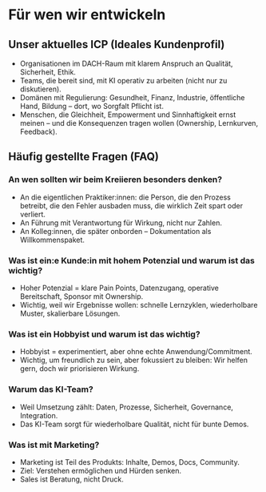 # Für wen wir entwickeln

## Unser aktuelles ICP (Ideales Kundenprofil)

- Organisationen im DACH-Raum mit klarem Anspruch an Qualität, Sicherheit, Ethik.
- Teams, die bereit sind, mit KI operativ zu arbeiten (nicht nur zu diskutieren).
- Domänen mit Regulierung: Gesundheit, Finanz, Industrie, öffentliche Hand, Bildung – dort, wo Sorgfalt Pflicht ist.
- Menschen, die Gleichheit, Empowerment und Sinnhaftigkeit ernst meinen – und die Konsequenzen tragen wollen (Ownership, Lernkurven, Feedback).

## Häufig gestellte Fragen (FAQ)

### An wen sollten wir beim Kreiieren besonders denken?

- An die eigentlichen Praktiker:innen: die Person, die den Prozess betreibt, die den Fehler ausbaden muss, die wirklich Zeit spart oder verliert.
- An Führung mit Verantwortung für Wirkung, nicht nur Zahlen.
- An Kolleg:innen, die später onborden – Dokumentation als Willkommenspaket.

### Was ist ein:e Kunde:in mit hohem Potenzial und warum ist das wichtig?

- Hoher Potenzial = klare Pain Points, Datenzugang, operative Bereitschaft, Sponsor mit Ownership.
- Wichtig, weil wir Ergebnisse wollen: schnelle Lernzyklen, wiederholbare Muster, skalierbare Lösungen.

### Was ist ein Hobbyist und warum ist das wichtig?

- Hobbyist = experimentiert, aber ohne echte Anwendung/Commitment.
- Wichtig, um freundlich zu sein, aber fokussiert zu bleiben: Wir helfen gern, doch wir priorisieren Wirkung.

### Warum das KI-Team?

- Weil Umsetzung zählt: Daten, Prozesse, Sicherheit, Governance, Integration.
- Das KI-Team sorgt für wiederholbare Qualität, nicht für bunte Demos.

### Was ist mit Marketing?

- Marketing ist Teil des Produkts: Inhalte, Demos, Docs, Community.
- Ziel: Verstehen ermöglichen und Hürden senken.
- Sales ist Beratung, nicht Druck.
